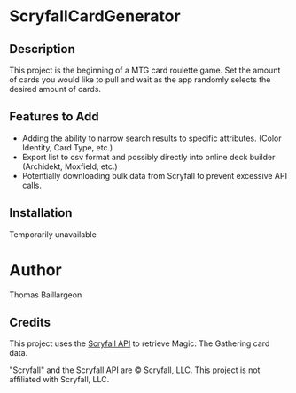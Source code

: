 # ScryfallCardGenerator

## Description
This project is the beginning of a MTG card roulette game. Set the amount of cards you would like to pull and wait as the app randomly selects the desired amount of cards.

## Features to Add
- Adding the ability to narrow search results to specific attributes. (Color Identity, Card Type, etc.)
- Export list to csv format and possibly directly into online deck builder (Archidekt, Moxfield, etc.)
- Potentially downloading bulk data from Scryfall to prevent excessive API calls.

## Installation
Temporarily unavailable

# Author
Thomas Baillargeon

## Credits
This project uses the [Scryfall API](https://scryfall.com/docs/api) to retrieve Magic: The Gathering card data. 

"Scryfall" and the Scryfall API are © Scryfall, LLC. This project is not affiliated with Scryfall, LLC.
